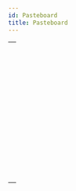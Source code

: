 ```yaml
---
id: Pasteboard
title: Pasteboard
---
```

||
|---|
|[<!-- INCLUDE #_command_.APPEND DATA TO PASTEBOARD.Syntax -->](../../commands-legacy/append-data-to-pasteboard.md)<br/>|
|[<!-- INCLUDE #_command_.CLEAR PASTEBOARD.Syntax -->](../../commands-legacy/clear-pasteboard.md)<br/>|
|[<!-- INCLUDE #_command_.Get file from pasteboard.Syntax -->](../../commands-legacy/get-file-from-pasteboard.md)<br/>|
|[<!-- INCLUDE #_command_.GET PASTEBOARD DATA.Syntax -->](../../commands-legacy/get-pasteboard-data.md)<br/>|
|[<!-- INCLUDE #_command_.GET PASTEBOARD DATA TYPE.Syntax -->](../../commands-legacy/get-pasteboard-data-type.md)<br/>|
|[<!-- INCLUDE #_command_.GET PICTURE FROM PASTEBOARD.Syntax -->](../../commands-legacy/get-picture-from-pasteboard.md)<br/>|
|[<!-- INCLUDE #_command_.Get text from pasteboard.Syntax -->](../../commands-legacy/get-text-from-pasteboard.md)<br/>|
|[<!-- INCLUDE #_command_.Pasteboard data size.Syntax -->](../../commands-legacy/pasteboard-data-size.md)<br/>|
|[<!-- INCLUDE #_command_.SET FILE TO PASTEBOARD.Syntax -->](../../commands-legacy/set-file-to-pasteboard.md)<br/>|
|[<!-- INCLUDE #_command_.SET PICTURE TO PASTEBOARD.Syntax -->](../../commands-legacy/set-picture-to-pasteboard.md)<br/>|
|[<!-- INCLUDE #_command_.SET TEXT TO PASTEBOARD.Syntax -->](../../commands-legacy/set-text-to-pasteboard.md)<br/>|
